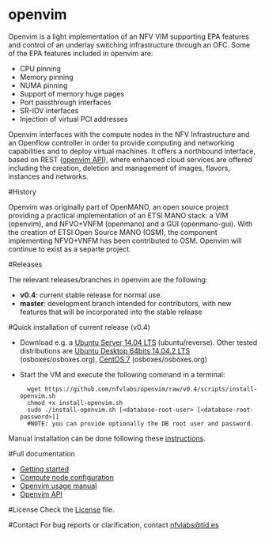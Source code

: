 # openvim
Openvim is a light implementation of an NFV VIM supporting EPA features and control of an underlay switching infrastructure through an OFC. Some of the EPA features included in openvim are:
- CPU pinning
- Memory pinning
- NUMA pinning
- Support of memory huge pages
- Port passthrough interfaces
- SR-IOV interfaces
- Injection of virtual PCI addresses

Openvim interfaces with the compute nodes in the NFV Infrastructure and an Openflow controller in order to provide computing and networking capabilities and to deploy virtual machines. It offers a northbound interface, based on REST ([openvim API](http://github.com/nfvlabs/openvim/raw/master/docs/openvim-api-0.6.pdf "openvim API")), where enhanced cloud services are offered including the creation, deletion and management of images, flavors, instances and networks. 

#History

Openvim was originally part of OpenMANO, an open source project providing a practical implementation of an ETSI MANO stack: a VIM (openvim), and NFVO+VNFM (openmano) and a GUI (openmano-gui). With the creation of ETSI Open Source MANO (OSM), the component implementing NFVO+VNFM has been contributed to OSM. Openvim will continue to exist as a separte project.

#Releases

The relevant releases/branches in openvim are the following:

- **v0.4**: current stable release for normal use.
- **master**: development branch intended for contributors, with new features that will be incorporated into the stable release

#Quick installation of current release (v0.4)

- Download e.g. a [Ubuntu Server 14.04 LTS](http://virtualboxes.org/images/ubuntu-server) (ubuntu/reverse). Other tested distributions are [Ubuntu Desktop 64bits 14.04.2 LTS](http://sourceforge.net/projects/osboxes/files/vms/vbox/Ubuntu/14.04/14.04.2/Ubuntu_14.04.2-64bit.7z/download) (osboxes/osboxes.org), [CentOS 7](http://sourceforge.net/projects/osboxes/files/vms/vbox/CentOS/CentOS_7-x86_64.7z/download) (osboxes/osboxes.org)
- Start the VM and execute the following command in a terminal:

        wget https://github.com/nfvlabs/openvim/raw/v0.4/scripts/install-openvim.sh
        chmod +x install-openvim.sh
        sudo ./install-openvim.sh [<database-root-user> [<database-root-password>]]
        #NOTE: you can provide optionally the DB root user and password.

Manual installation can be done following these [instructions](https://github.com/nfvlabs/openvim/wiki/Getting-started#manual-installation). 

#Full documentation
- [Getting started](https://github.com/nfvlabs/openvim/wiki/Getting-started "getting started")
- [Compute node configuration](https://github.com/nfvlabs/openvim/wiki/Compute-node-configuration "compute node configuration")
- [Openvim usage manual](https://github.com/nfvlabs/openvim/wiki/openvim-usage  "openvim usage manual")
- [Openvim API](https://github.com/nfvlabs/openvim/raw/master/docs/openvim-api-0.6.pdf "openvim API")

#License
Check the [License](https://github.com/nfvlabs/openvim/blob/master/LICENSE "license") file.

#Contact
For bug reports or clarification, contact [nfvlabs@tid.es](mailto:nfvlabs@tid.es "nfvlabs")

